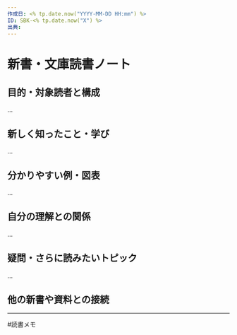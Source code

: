 ```yaml
---
作成日: <% tp.date.now("YYYY-MM-DD HH:mm") %>
ID: SBK-<% tp.date.now("X") %>
出典:
---
```


# 新書・文庫読書ノート

## 目的・対象読者と構成

...

## 新しく知ったこと・学び

...

## 分かりやすい例・図表

...

## 自分の理解との関係

...

## 疑問・さらに読みたいトピック

...

## 他の新書や資料との接続

---
#読書メモ